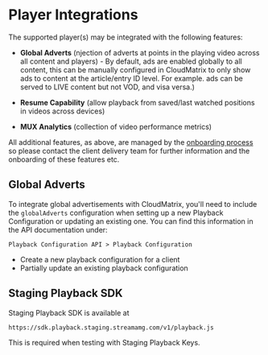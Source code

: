 # Player Integrations

The supported player(s) may be integrated with the following features:

- <b>Global Adverts</b> (njection of adverts at points in the playing video across all content and players) - By default, ads are enabled globally to all content, this can be manually configured in CloudMatrix to only show ads to content at the article/entry ID level. For example. ads can be served to LIVE content but not VOD, and visa versa.)

- <b>Resume Capability</b> (allow playback from saved/last watched positions in videos across devices)
- <b>MUX Analytics</b> (collection of video performance metrics)

All additional features, as above, are managed by the [onboarding process](./Client-Onboarding.md) so please contact the
client delivery team for further information and the onboarding of these features etc.


## Global Adverts
To integrate global advertisements with CloudMatrix, you'll need to include the `globalAdverts` configuration when setting up a new Playback Configuration or updating an existing one. You can find this information in the API documentation under:

`Playback Configuration API > Playback Configuration`

- Create a new playback configuration for a client
- Partially update an existing playback configuration

## Staging Playback SDK

Staging Playback SDK is available at 
```
https://sdk.playback.staging.streamamg.com/v1/playback.js
```
This is required when testing with Staging Playback Keys.
